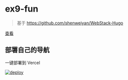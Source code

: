 # ex9-fun

> 基于 https://github.com/shenweiyan/WebStack-Hugo

[查看](/data/webstack.yml)

## 部署自己的导航

一键部署到 Vercel

[![deploy](https://camo.githubusercontent.com/5e471e99e8e022cf454693e38ec843036ec6301e27ee1e1fa10325b1cb720584/68747470733a2f2f76657263656c2e636f6d2f627574746f6e)](https://vercel.com/new/clone?repository-url=https://github.com/weekend-project-space/e9x-fun)
